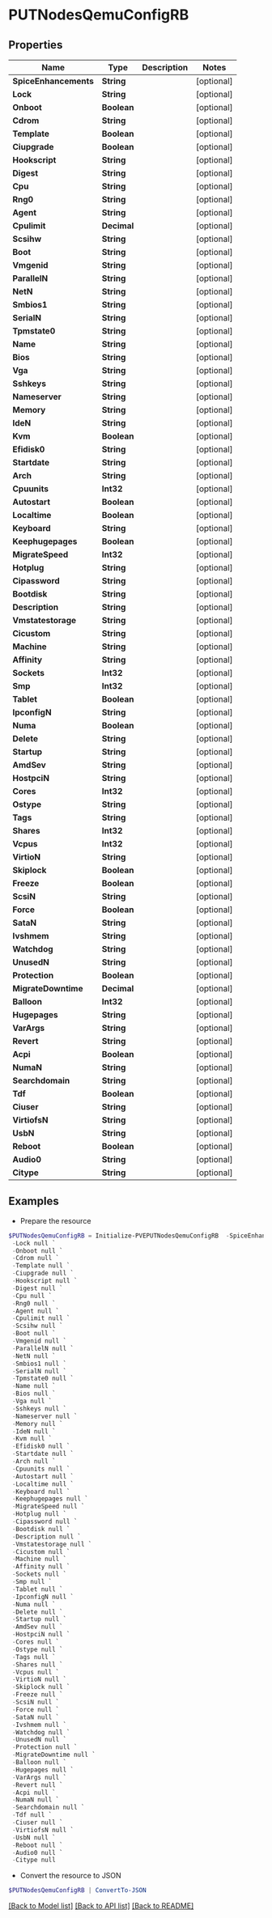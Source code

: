 # PUTNodesQemuConfigRB
## Properties

Name | Type | Description | Notes
------------ | ------------- | ------------- | -------------
**SpiceEnhancements** | **String** |  | [optional] 
**Lock** | **String** |  | [optional] 
**Onboot** | **Boolean** |  | [optional] 
**Cdrom** | **String** |  | [optional] 
**Template** | **Boolean** |  | [optional] 
**Ciupgrade** | **Boolean** |  | [optional] 
**Hookscript** | **String** |  | [optional] 
**Digest** | **String** |  | [optional] 
**Cpu** | **String** |  | [optional] 
**Rng0** | **String** |  | [optional] 
**Agent** | **String** |  | [optional] 
**Cpulimit** | **Decimal** |  | [optional] 
**Scsihw** | **String** |  | [optional] 
**Boot** | **String** |  | [optional] 
**Vmgenid** | **String** |  | [optional] 
**ParallelN** | **String** |  | [optional] 
**NetN** | **String** |  | [optional] 
**Smbios1** | **String** |  | [optional] 
**SerialN** | **String** |  | [optional] 
**Tpmstate0** | **String** |  | [optional] 
**Name** | **String** |  | [optional] 
**Bios** | **String** |  | [optional] 
**Vga** | **String** |  | [optional] 
**Sshkeys** | **String** |  | [optional] 
**Nameserver** | **String** |  | [optional] 
**Memory** | **String** |  | [optional] 
**IdeN** | **String** |  | [optional] 
**Kvm** | **Boolean** |  | [optional] 
**Efidisk0** | **String** |  | [optional] 
**Startdate** | **String** |  | [optional] 
**Arch** | **String** |  | [optional] 
**Cpuunits** | **Int32** |  | [optional] 
**Autostart** | **Boolean** |  | [optional] 
**Localtime** | **Boolean** |  | [optional] 
**Keyboard** | **String** |  | [optional] 
**Keephugepages** | **Boolean** |  | [optional] 
**MigrateSpeed** | **Int32** |  | [optional] 
**Hotplug** | **String** |  | [optional] 
**Cipassword** | **String** |  | [optional] 
**Bootdisk** | **String** |  | [optional] 
**Description** | **String** |  | [optional] 
**Vmstatestorage** | **String** |  | [optional] 
**Cicustom** | **String** |  | [optional] 
**Machine** | **String** |  | [optional] 
**Affinity** | **String** |  | [optional] 
**Sockets** | **Int32** |  | [optional] 
**Smp** | **Int32** |  | [optional] 
**Tablet** | **Boolean** |  | [optional] 
**IpconfigN** | **String** |  | [optional] 
**Numa** | **Boolean** |  | [optional] 
**Delete** | **String** |  | [optional] 
**Startup** | **String** |  | [optional] 
**AmdSev** | **String** |  | [optional] 
**HostpciN** | **String** |  | [optional] 
**Cores** | **Int32** |  | [optional] 
**Ostype** | **String** |  | [optional] 
**Tags** | **String** |  | [optional] 
**Shares** | **Int32** |  | [optional] 
**Vcpus** | **Int32** |  | [optional] 
**VirtioN** | **String** |  | [optional] 
**Skiplock** | **Boolean** |  | [optional] 
**Freeze** | **Boolean** |  | [optional] 
**ScsiN** | **String** |  | [optional] 
**Force** | **Boolean** |  | [optional] 
**SataN** | **String** |  | [optional] 
**Ivshmem** | **String** |  | [optional] 
**Watchdog** | **String** |  | [optional] 
**UnusedN** | **String** |  | [optional] 
**Protection** | **Boolean** |  | [optional] 
**MigrateDowntime** | **Decimal** |  | [optional] 
**Balloon** | **Int32** |  | [optional] 
**Hugepages** | **String** |  | [optional] 
**VarArgs** | **String** |  | [optional] 
**Revert** | **String** |  | [optional] 
**Acpi** | **Boolean** |  | [optional] 
**NumaN** | **String** |  | [optional] 
**Searchdomain** | **String** |  | [optional] 
**Tdf** | **Boolean** |  | [optional] 
**Ciuser** | **String** |  | [optional] 
**VirtiofsN** | **String** |  | [optional] 
**UsbN** | **String** |  | [optional] 
**Reboot** | **Boolean** |  | [optional] 
**Audio0** | **String** |  | [optional] 
**Citype** | **String** |  | [optional] 

## Examples

- Prepare the resource
```powershell
$PUTNodesQemuConfigRB = Initialize-PVEPUTNodesQemuConfigRB  -SpiceEnhancements null `
 -Lock null `
 -Onboot null `
 -Cdrom null `
 -Template null `
 -Ciupgrade null `
 -Hookscript null `
 -Digest null `
 -Cpu null `
 -Rng0 null `
 -Agent null `
 -Cpulimit null `
 -Scsihw null `
 -Boot null `
 -Vmgenid null `
 -ParallelN null `
 -NetN null `
 -Smbios1 null `
 -SerialN null `
 -Tpmstate0 null `
 -Name null `
 -Bios null `
 -Vga null `
 -Sshkeys null `
 -Nameserver null `
 -Memory null `
 -IdeN null `
 -Kvm null `
 -Efidisk0 null `
 -Startdate null `
 -Arch null `
 -Cpuunits null `
 -Autostart null `
 -Localtime null `
 -Keyboard null `
 -Keephugepages null `
 -MigrateSpeed null `
 -Hotplug null `
 -Cipassword null `
 -Bootdisk null `
 -Description null `
 -Vmstatestorage null `
 -Cicustom null `
 -Machine null `
 -Affinity null `
 -Sockets null `
 -Smp null `
 -Tablet null `
 -IpconfigN null `
 -Numa null `
 -Delete null `
 -Startup null `
 -AmdSev null `
 -HostpciN null `
 -Cores null `
 -Ostype null `
 -Tags null `
 -Shares null `
 -Vcpus null `
 -VirtioN null `
 -Skiplock null `
 -Freeze null `
 -ScsiN null `
 -Force null `
 -SataN null `
 -Ivshmem null `
 -Watchdog null `
 -UnusedN null `
 -Protection null `
 -MigrateDowntime null `
 -Balloon null `
 -Hugepages null `
 -VarArgs null `
 -Revert null `
 -Acpi null `
 -NumaN null `
 -Searchdomain null `
 -Tdf null `
 -Ciuser null `
 -VirtiofsN null `
 -UsbN null `
 -Reboot null `
 -Audio0 null `
 -Citype null
```

- Convert the resource to JSON
```powershell
$PUTNodesQemuConfigRB | ConvertTo-JSON
```

[[Back to Model list]](../README.md#documentation-for-models) [[Back to API list]](../README.md#documentation-for-api-endpoints) [[Back to README]](../README.md)

